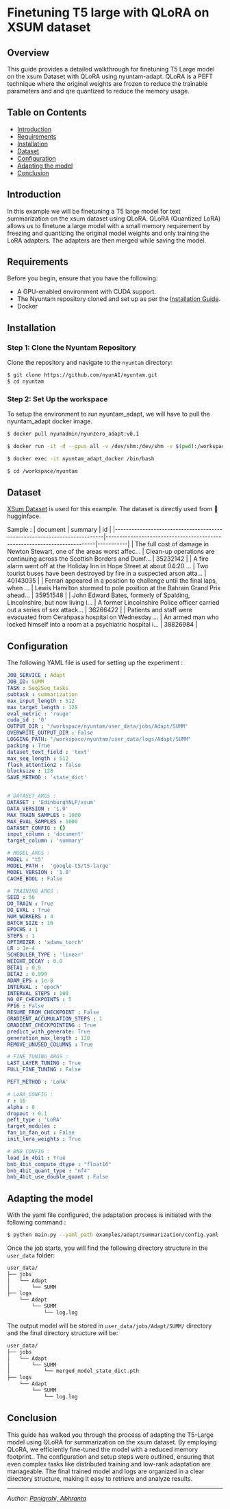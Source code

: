 # Finetuning T5 large with QLoRA on XSUM dataset

## Overview 

This guide provides a detailed walkthrough for finetuning T5 Large model on the xsum Dataset with QLoRA using nyuntam-adapt. QLoRA is a PEFT technique where the original weights are frozen to reduce the trainable parameters and and qre quantized to reduce the memory usage. 

## Table on Contents
 - [Introduction](#introduction)
 - [Requirements](#requirements)
 - [Installation](#installation)
 - [Dataset](#dataset)
 - [Configuration](#configuration)
 - [Adapting the model](#adapting-the-model)
 - [Conclusion](#conclusion)

## Introduction
In this example we will be finetuning a T5 large model for text summarization on the xsum dataset using QLoRA. QLoRA (Quantized LoRA) allows us to finetune a large model with a small memory requirement by freezing and quantizing the original model weights and only training the LoRA adapters. The adapters are then merged while saving the model. 

## Requirements

Before you begin, ensure that you have the following:
- A GPU-enabled environment with CUDA support.
- The Nyuntam repository cloned and set up as per the [Installation Guide](#installation).
- Docker

## Installation

### Step 1: Clone the Nyuntam Repository

Clone the repository and navigate to the `nyuntam` directory:
```bash
$ git clone https://github.com/nyunAI/nyuntam.git
$ cd nyuntam
```

### Step 2: Set Up the workspace

To setup the environment to run nyuntam_adapt, we will have to pull the nyuntam_adapt docker image. 

```bash 
$ docker pull nyunadmin/nyunzero_adapt:v0.1

$ docker run -it -d --gpus all -v /dev/shm:/dev/shm -v $(pwd):/workspace --name nyuntam_adapt_docker --network=host nyunadmin/nyunzero_adapt:v0.1 bash 

$ docker exec -it nyuntam_adapt_docker /bin/bash

$ cd /workspace/nyuntam
```

## Dataset

[XSum Dataset](https://huggingface.co/datasets/EdinburghNLP/xsum) is used for this example. The dataset is directly used from 🤗hugginface. 

Sample : 
| document                                                                 | summary                                                                 | id        |
|--------------------------------------------------------------------------|--------------------------------------------------------------------------|-----------|
| The full cost of damage in Newton Stewart, one of the areas worst affec… | Clean-up operations are continuing across the Scottish Borders and Dumf… | 35232142  |
| A fire alarm went off at the Holiday Inn in Hope Street at about 04:20 … | Two tourist buses have been destroyed by fire in a suspected arson atta… | 40143035  |
| Ferrari appeared in a position to challenge until the final laps, when … | Lewis Hamilton stormed to pole position at the Bahrain Grand Prix ahead… | 35951548  |
| John Edward Bates, formerly of Spalding, Lincolnshire, but now living i… | A former Lincolnshire Police officer carried out a series of sex attack… | 36266422  |
| Patients and staff were evacuated from Cerahpasa hospital on Wednesday … | An armed man who locked himself into a room at a psychiatric hospital i… | 38826984  |


## Configuration

The following YAML file is used for setting up the experiment : 

```yaml
JOB_SERVICE : Adapt
JOB_ID: SUMM
TASK : Seq2Seq_tasks
subtask : summarization
max_input_length : 512
max_target_length : 128
eval_metric : 'rouge' 
cuda_id : '0'
OUTPUT_DIR : "/workspace/nyuntam/user_data/jobs/Adapt/SUMM"
OVERWRITE_OUTPUT_DIR : False
LOGGING_PATH: "/workspace/nyuntam/user_data/logs/Adapt/SUMM" 
packing : True
dataset_text_field : 'text' 
max_seq_length : 512
flash_attention2 : false
blocksize : 128
SAVE_METHOD : 'state_dict'


# DATASET_ARGS :
DATASET : 'EdinburghNLP/xsum'
DATA_VERSION : '1.0'
MAX_TRAIN_SAMPLES : 1000
MAX_EVAL_SAMPLES : 1000
DATASET_CONFIG : {}
input_column : 'document'
target_column : 'summary'

# MODEL_ARGS :
MODEL : "t5"
MODEL_PATH :  'google-t5/t5-large'
MODEL_VERSION : '1.0'
CACHE_BOOL : False

# TRAINING_ARGS :
SEED : 56
DO_TRAIN : True
DO_EVAL : True
NUM_WORKERS : 4
BATCH_SIZE : 16
EPOCHS : 1
STEPS : 1
OPTIMIZER : 'adamw_torch'
LR : 1e-4
SCHEDULER_TYPE : 'linear'
WEIGHT_DECAY : 0.0
BETA1 : 0.9
BETA2 : 0.999
ADAM_EPS : 1e-8 
INTERVAL : 'epoch'
INTERVAL_STEPS : 100
NO_OF_CHECKPOINTS : 5
FP16 : False
RESUME_FROM_CHECKPOINT : False
GRADIENT_ACCUMULATION_STEPS : 1
GRADIENT_CHECKPOINTING : True
predict_with_generate: True
generation_max_length : 128
REMOVE_UNUSED_COLUMNS : True

# FINE_TUNING_ARGS :
LAST_LAYER_TUNING : True
FULL_FINE_TUNING : False

PEFT_METHOD : 'LoRA'

# LoRA_CONFIG :
r : 16
alpha : 8
dropout : 0.1
peft_type : 'LoRA'
target_modules : 
fan_in_fan_out : False
init_lora_weights : True  

# BNB_CONFIG :
load_in_4bit : True
bnb_4bit_compute_dtype : "float16"
bnb_4bit_quant_type : "nf4"
bnb_4bit_use_double_quant : False 
```

## Adapting the model
With the yaml file configured, the adaptation process is initiated with the following command : 

```bash 
$ python main.py --yaml_path examples/adapt/summarization/config.yaml
```

Once the job starts, you will find the following directory structure in the `user_data` folder:

```bash
user_data/
├── jobs
│   └── Adapt
│       └── SUMM
├── logs
    └── Adapt
        └── SUMM
            └── log.log

```
The output model will be stored in `user_data/jobs/Adapt/SUMM/` directory and the final directory structure will be:

```bash
user_data/
├── jobs
│   └── Adapt
│       └── SUMM
│           └── merged_model_state_dict.pth
├── logs
    └── Adapt
        └── SUMM
            └── log.log

```

## Conclusion 
This guide has walked you through the process of adapting the T5-Large model using QLoRA for summarization on the xsum dataset. By employing QLoRA, we efficiently fine-tuned the model with a reduced memory footprint.. The configuration and setup steps were outlined, ensuring that even complex tasks like distributed training and low-rank adaptation are manageable. The final trained model and logs are organized in a clear directory structure, making it easy to retrieve and analyze results.



---

*Author: [Panigrahi, Abhranta](https://www.linkedin.com/in/abhranta-panigrahi-626a23191/)*